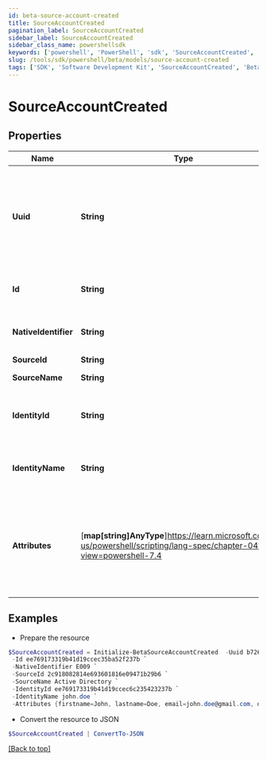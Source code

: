 ```yaml
---
id: beta-source-account-created
title: SourceAccountCreated
pagination_label: SourceAccountCreated
sidebar_label: SourceAccountCreated
sidebar_class_name: powershellsdk
keywords: ['powershell', 'PowerShell', 'sdk', 'SourceAccountCreated', 'BetaSourceAccountCreated'] 
slug: /tools/sdk/powershell/beta/models/source-account-created
tags: ['SDK', 'Software Development Kit', 'SourceAccountCreated', 'BetaSourceAccountCreated']
---
```



# SourceAccountCreated

## Properties

Name | Type | Description | Notes
------------ | ------------- | ------------- | -------------
**Uuid** | **String** | Identity's universal unique identifier (UUID) on the source. The source system generates the UUID. | [required]
**Id** | **String** | SailPoint generated unique identifier. | [required]
**NativeIdentifier** | **String** | Account's unique ID on the source. | [required]
**SourceId** | **String** | Source ID. | [required]
**SourceName** | **String** | Source name. | [required]
**IdentityId** | **String** | ID of the identity correlated with the account. | [required]
**IdentityName** | **String** | Name of the identity correlated with the account. | [required]
**Attributes** | [**map[string]AnyType**]https://learn.microsoft.com/en-us/powershell/scripting/lang-spec/chapter-04?view=powershell-7.4 | Account attributes. The attributes' contents depend on the source's account schema. | [required]

## Examples

- Prepare the resource
```powershell
$SourceAccountCreated = Initialize-BetaSourceAccountCreated  -Uuid b7264868-7201-415f-9118-b581d431c688 `
 -Id ee769173319b41d19ccec35ba52f237b `
 -NativeIdentifier E009 `
 -SourceId 2c918082814e693601816e09471b29b6 `
 -SourceName Active Directory `
 -IdentityId ee769173319b41d19ccec6c235423237b `
 -IdentityName john.doe `
 -Attributes {firstname=John, lastname=Doe, email=john.doe@gmail.com, department=Sales, displayName=John Doe, created=2020-04-27T16:48:33.597Z, employeeNumber=E009, uid=E009, inactive=true, phone=null, identificationNumber=E009}
```

- Convert the resource to JSON
```powershell
$SourceAccountCreated | ConvertTo-JSON
```


[[Back to top]](#) 

